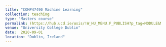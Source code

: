```yaml
---
title: "COMP47490 Machine Learning"
collection: teaching
type: "Masters course"
permalink: (https://hub.ucd.ie/usis/!W_HU_MENU.P_PUBLISH?p_tag=MODULE&MODULE=COMP47490
venue: "University College Dublin"
date:  2020-09-01
location: "Dublin, Ireland"
---
```


